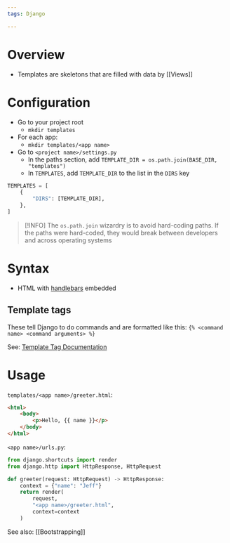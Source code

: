 ```yaml
---
tags: Django

---
```

# Overview
- Templates are skeletons that are filled with data by [[Views]]

# Configuration
- Go to your project root
	- `mkdir templates`
- For each app:
	- `mkdir templates/<app name>`
- Go to `<project name>/settings.py`
	- In the paths section, add `TEMPLATE_DIR = os.path.join(BASE_DIR, "templates")`
	- In `TEMPLATES`, add `TEMPLATE_DIR` to the list in the `DIRS` key
```python
TEMPLATES = [
	{
		"DIRS": [TEMPLATE_DIR],
	},
]
```

> [!INFO]
> The `os.path.join` wizardry is to avoid hard-coding paths. If the paths were hard-coded, they would break between developers and across operating systems

# Syntax
- HTML with [handlebars](https://handlebarsjs.com/) embedded

## Template tags
These tell Django to do commands and are formatted like this:
`{% <command name> <command arguments> %}`

See: [Template Tag Documentation](https://docs.djangoproject.com/en/4.1/ref/templates/builtins/#load)

# Usage
`templates/<app name>/greeter.html`:
```html
<html>
	<body>
		<p>Hello, {{ name }}</p>
	</body>
</html>
```

`<app name>/urls.py`:
```python
from django.shortcuts import render
from django.http import HttpResponse, HttpRequest

def greeter(request: HttpRequest) -> HttpResponse:
	context = {"name": "Jeff"}
	return render(
		request,
		"<app name>/greeter.html",
		context=context
	)
```

See also: [[Bootstrapping]]